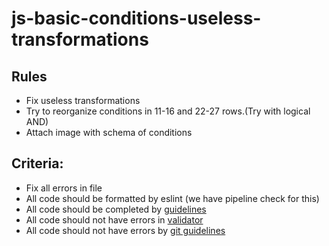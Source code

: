 # js-basic-conditions-useless-transformations

## Rules
- Fix useless transformations
- Try to reorganize conditions in 11-16 and 22-27 rows.(Try with logical AND)
- Attach image with schema of conditions

## Criteria:

- Fix all errors in file
- All code should be formatted by eslint (we have pipeline check for this)
- All code should be completed by [guidelines](https://github.com/rammfall-code/guidelines/blob/main/JS.md)
- All code should not have errors in [validator](https://validator.w3.org/nu/)
- All code should not have errors by [git guidelines](https://github.com/rammfall-code/guidelines/blob/main/GIT.md)
